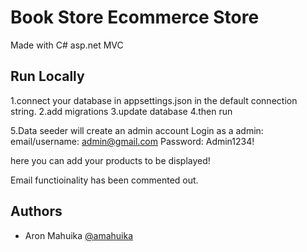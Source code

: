 # Book Store Ecommerce Store

Made with C# asp.net MVC


## Run Locally
1.connect your database in appsettings.json in the default connection string.
2.add migrations 
3.update database
4.then run 

5.Data seeder will create an admin account
Login as a admin:
email/username: admin@gmail.com
Password: Admin1234!

here you can add your products to be displayed!

Email functioinality has been commented out.

## Authors

- Aron Mahuika [@amahuika](https://github.com/amahuika)

